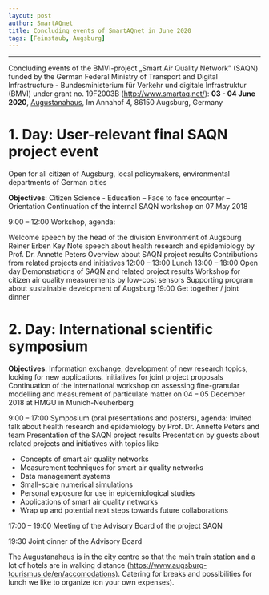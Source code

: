 ```yaml
---
layout: post
author: SmartAQnet
title: Concluding events of SmartAQnet in June 2020
tags: [Feinstaub, Augsburg]
---
```

-----------------------------------------------------------------------------
Concluding events of the
BMVI-project „Smart Air Quality Network” (SAQN) funded by the German Federal Ministry of Transport and Digital Infrastructure - Bundesministerium für Verkehr und digitale Infrastruktur (BMVI) under grant no. 19F2003B (http://www.smartaq.net/):
**03 - 04 June 2020**, [Augustanahaus](https://www.annahof-evangelisch.de/tagen-im-annahof), Im Annahof 4, 86150 Augsburg, Germany 

# 1. Day: User-relevant final SAQN project event
Open for all citizen of Augsburg, local policymakers, environmental departments of German cities
 
**Objectives**: Citizen Science - Education – Face to face encounter – Orientation
Continuation of the internal SAQN workshop on 07 May 2018
 
9:00 – 12:00 Workshop, agenda:
 
Welcome speech by the head of the division Environment of Augsburg Reiner Erben
Key Note speech about health research and epidemiology by Prof. Dr. Annette Peters
Overview about SAQN project results
Contributions from related projects and initiatives
12:00 – 13:00 Lunch 
13:00 – 18:00 Open day 
Demonstrations of SAQN and related project results
Workshop for citizen air quality measurements by low-cost sensors
Supporting program about sustainable development of Augsburg
19:00 Get together / joint dinner



# 2. Day: International scientific symposium
 
**Objectives**: Information exchange, development of new research topics, looking for new applications, initiatives for joint project proposals
Continuation of the international workshop on assessing fine-granular modelling and measurement of particulate matter on 04 – 05 December 2018 at HMGU in Munich-Neuherberg 
 
9:00 – 17:00 Symposium (oral presentations and posters), agenda:
Invited talk about health research and epidemiology by Prof. Dr. Annette Peters and team
Presentation of the SAQN project results
Presentation by guests about related projects and initiatives with topics like
 * Concepts of smart air quality networks
 * Measurement techniques for smart air quality networks
 * Data management systems
 * Small-scale numerical simulations
 * Personal exposure for use in epidemiological studies
 * Applications of smart air quality networks
 * Wrap up and potential next steps towards future collaborations

 17:00 – 19:00 Meeting of the Advisory Board of the project SAQN

 19:30 Joint dinner of the Advisory Board

The Augustanahaus is in the city centre so that the main train station and a lot of hotels are in walking distance (https://www.augsburg-tourismus.de/en/accomodations). Catering for breaks and possibilities for lunch we like to organize (on your own expenses).
